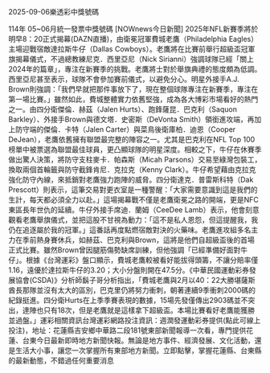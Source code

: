 
2025-09-06樂透彩中獎號碼

                                
114年 05~06月統一發票中獎號碼
                             [NOWnews今日新聞] 2025年NFL新賽季將於明早8：20正式揭幕(DAZN直播)，由衛冕冠軍費城老鷹（Philadelphia Eagles）主場迎戰宿敵達拉斯牛仔（Dallas Cowboys）。老鷹將在比賽前舉行超級盃冠軍旗揭幕儀式，不過總教練尼克．西里亞尼（Nick Sirianni）強調球隊已經「關上2024年的篇章」，專注在新賽季的挑戰。老鷹將士對於舉旗典禮的態度頗為低調。西里亞尼甚至表示，球隊不會參加賽前儀式，以避免分心。明星外接手A.J. Brown則強調：「我們早就把那件事放下了，現在整個球隊專注在新賽季，專注在第一場比賽。」雖然如此，費城整體實力依舊堅強，成為各大博彩市場看好的熱門之一。由四分衛傑倫．赫茲（Jalen Hurts）、跑鋒薩昆．巴克利（Saquon Barkley）、外接手Brown與德文塔．史密斯（DeVonta Smith）領銜進攻端，再加上防守端的傑倫．卡特（Jalen Carter）與菜鳥後衛庫柏．迪恩（Cooper DeJean），老鷹依舊擁有聯盟最完整的陣容之一。尤其是巴克利在NFL Top 100榜單中被票選為聯盟最佳球員，更凸顯球隊的明星深度。相較之下，牛仔在休賽季做出驚人決策，將防守支柱麥卡．帕森斯（Micah Parsons）交易至綠灣包裝工，換取兩個首輪籤與防守截鋒肯尼．克拉克（Kenny Clark）。牛仔希望藉由克拉克強化防守內線，來抵銷對老鷹強力跑陣的威脅。四分衛達克．普雷斯科特（Dak Prescott）則表示，這筆交易對更衣室是一種警醒：「大家需要意識到這是我們的生計，每天都必須全力以赴。」這場揭幕戰不僅是老鷹衛冕之路的開端，更是NFC東區長年世仇的延續。牛仔外接手席迪．蘭姆（CeeDee Lamb）表示，他會刻意觀看老鷹舉旗儀式，並把這股不甘視為動力：「這不是私人恩怨，但這提醒我，我仍在追逐屬於我的冠軍。」這番話再度點燃宿敵對決的火藥味。老鷹進攻組多名主力在季前熱身賽休兵，如赫茲、巴克利與Brown，這將是他們自超級盃後的首場正式比賽。雖然Brown曾因腿筋傷勢缺席訓練，但他強調「已經準備好面對牛仔」。根據《台灣運彩》盤口顯示，費城老鷹較被看好能拔得頭籌，不讓分賠率僅1.16，遠優於達拉斯牛仔的3.20；大小分盤則開在47.5分。《中華民國運動彩券發展協會(CSDA)》分析師鬍子哥分析指出，「費城老鷹與2月以40：22大勝堪薩斯酋長那隊並沒有太大的區別，巴克里仍將努力衝刺，朝著連續9季衝刺2000碼的紀錄挺進。四分衛Hurts在上季季賽表現的數據，15場先發僅傳出2903碼並不突出，達陣也只有18次，但是老鷹就是這樣拿下超級盃。本場比賽看好老鷹能獲勝並過盤。」運彩相關資訊台灣運彩網路投注資訊：週潤發運動彩券提供(點此可線上投注)，地址：花蓮縣吉安鄉中華路二段181號東部新聞報導一次看，專門提供花蓮、台東今日最新即時地方新聞快報。無論是地方事件、經濟發展、文化活動，還是生活大小事，讓您一次掌握所有東部地方新聞。立即點擊，掌握花蓮縣、台東縣的最新動態，不錯過任何重要消息